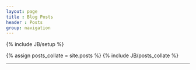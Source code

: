 ```yaml
---
layout: page
title : Blog Posts
header : Posts
group: navigation
---
```

{% include JB/setup %}



<div>
{% assign posts_collate = site.posts %}
{% include JB/posts_collate %}
</div>

---




<!--
Categories
=======================
<div>
<ul class="tag_box inline">
  {% assign categories_list = site.categories %}
  {% include JB/categories_list %}
</ul>
{% for category in site.categories %} 
  <h2 id="{{ category[0] }}-ref">{{ category[0] | join: "/" }}</h2>
  <ul>
    {% assign pages_list = category[1] %}  
    {% include JB/pages_list %}
  </ul>
{% endfor %}
</div>

------------------


Posts by Date
--------------
<div>
<ul class="posts">
  {% for post in site.posts %}
    <li><span>{{ post.date | date_to_string }}</span> &raquo; <a href="{{ BASE_PATH }}{{ post.url }}">{{ post.title }}</a></li>
  {% endfor %}
</ul>
</div>
-->

